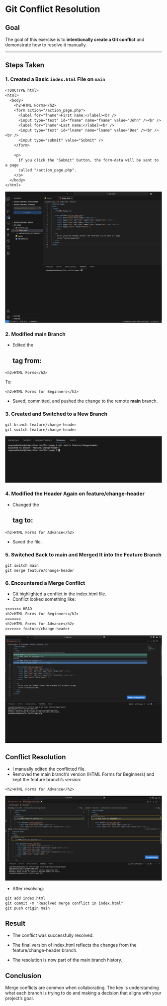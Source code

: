 # Git Conflict Resolution

## Goal

The goal of this exercise is to **intentionally create a Git conflict** and demonstrate how to resolve it manually.

---

## Steps Taken

### 1. Created a Basic `index.html` File on `main`

```
<!DOCTYPE html>
<html>
  <body>
    <h2>HTML Forms</h2>
    <form action="/action_page.php">
      <label for="fname">First name:</label><br />
      <input type="text" id="fname" name="fname" value="John" /><br />
      <label for="lname">Last name:</label><br />
      <input type="text" id="lname" name="lname" value="Doe" /><br /><br />
      <input type="submit" value="Submit" />
    </form>

    <p>
      If you click the "Submit" button, the form-data will be sent to a page
      called "/action_page.php".
    </p>
  </body>
</html>
```

<img src="images/Screenshot 2025-04-17 at 17.45.42.png" alt="index.html screenshot">

### 2. Modified main Branch

- Edited the <h2> tag from:

```
<h2>HTML Forms</h2>
```

To:

```
<h2>HTML Forms for Beginners</h2>
```

- Saved, committed, and pushed the change to the remote **main** branch.

### 3. Created and Switched to a New Branch

```
git branch feature/change-header
git switch feature/change-header
```

<img src="images/Screenshot 2025-04-17 at 17.47.35.png" alt="feature branch screenshot">

### 4. Modified the Header Again on feature/change-header

- Changed the <h2> tag to:

```
<h2>HTML Forms for Advance</h2>
```

- Saved the file.

### 5. Switched Back to **main** and Merged It into the Feature Branch

```
git switch main
git merge feature/change-header
```

### 6. Encountered a Merge Conflict

- Git highlighted a conflict in the index.html file.
- Conflict looked something like:

```
<<<<<<< HEAD
<h2>HTML Forms for Beginners</h2>
=======
<h2>HTML Forms for Advance</h2>
>>>>>>> feature/change-header
```

<img src="images/Screenshot 2025-04-17 at 17.50.19.png" alt="conflick screenshot">

## Conflict Resolution

- I manually edited the conflicted file.
- Removed the main branch’s version (HTML Forms for Beginners) and kept the feature branch’s version:

```
<h2>HTML Forms for Advance</h2>
```

<img src="images/Screenshot 2025-04-17 at 17.50.52.png" alt="conflict resolution screenshot">

- After resolving:

```
git add index.html
git commit -m "Resolved merge conflict in index.html"
git push origin main
```

## Result

- The conflict was successfully resolved.

- The final version of index.html reflects the changes from the feature/change-header branch.

- The resolution is now part of the main branch history.

## Conclusion

Merge conflicts are common when collaborating. The key is understanding what each branch is trying to do and making a decision that aligns with your project’s goal.
